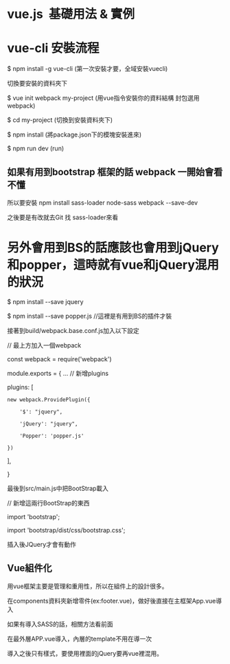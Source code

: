# vue.js  基礎用法 & 實例

# vue-cli 安裝流程

$ npm install -g vue-cli  (第一次安裝才要，全域安裝vuecli)

切換要安裝的資料夾下 

$ vue init webpack my-project (用vue指令安裝你的資料結構 封包選用webpack)

$ cd my-project (切換到安裝資料夾下)

$ npm install  (將package.json下的模塊安裝進來)

$ npm run dev  (run)

## 如果有用到bootstrap 框架的話 webpack 一開始會看不懂

   所以要安裝 npm install sass-loader node-sass webpack --save-dev

   之後要是有改就去Git 找 sass-loader來看
   
# 另外會用到BS的話應該也會用到jQuery和popper，這時就有vue和jQuery混用的狀況
   
$ npm install --save jquery

$ npm install --save popper.js  //這裡是有用到BS的插件才裝

接著到build/webpack.base.conf.js加入以下設定

// 最上方加入一個webpack

const webpack = require('webpack')

module.exports = {
  ...
  // 新增plugins
  
  plugins: [
  
    new webpack.ProvidePlugin({
    
        '$': "jquery",
	
        'jQuery': "jquery",
	
        'Popper': 'popper.js'
	
    })
    
  ],

}

最後到src/main.js中把BootStrap載入

// 新增這兩行BootStrap的東西

import 'bootstrap';

import 'bootstrap/dist/css/bootstrap.css';

插入後JQuery才會有動作


## Vue組件化

用vue框架主要是管理和重用性，所以在組件上的設計很多。

在components資料夾新增零件(ex:footer.vue)，做好後直接在主框架App.vue導入

<script>要import 進來你自己創的零件
	
Components自己要加零件

<template>
<footers></footers> or <footers/>
</template>

<script>
import footers from "./components/footers";
export default {
  name: "App",
  data() {
    return {};
  },
  components: { 
    footers,
    carousel
  }
};
</script>

<style lang="scss">
	
@import "~bootstrap/scss/bootstrap";

</style>

如果有導入SASS的話，相關方法看前面

在最外層APP.vue導入，內層的template不用在導一次

導入之後只有樣式，要使用裡面的jQuery要再vue裡混用。



